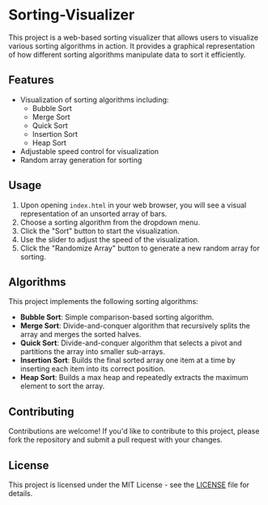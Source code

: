 # Sorting-Visualizer

This project is a web-based sorting visualizer that allows users to visualize various sorting algorithms in action. It provides a graphical representation of how different sorting algorithms manipulate data to sort it efficiently.

## Features

- Visualization of sorting algorithms including:
  - Bubble Sort
  - Merge Sort
  - Quick Sort
  - Insertion Sort
  - Heap Sort
- Adjustable speed control for visualization
- Random array generation for sorting

## Usage

1. Upon opening `index.html` in your web browser, you will see a visual representation of an unsorted array of bars.
2. Choose a sorting algorithm from the dropdown menu.
3. Click the "Sort" button to start the visualization.
4. Use the slider to adjust the speed of the visualization.
5. Click the "Randomize Array" button to generate a new random array for sorting.

## Algorithms

This project implements the following sorting algorithms:

- **Bubble Sort**: Simple comparison-based sorting algorithm.
- **Merge Sort**: Divide-and-conquer algorithm that recursively splits the array and merges the sorted halves.
- **Quick Sort**: Divide-and-conquer algorithm that selects a pivot and partitions the array into smaller sub-arrays.
- **Insertion Sort**: Builds the final sorted array one item at a time by inserting each item into its correct position.
- **Heap Sort**: Builds a max heap and repeatedly extracts the maximum element to sort the array.

## Contributing

Contributions are welcome! If you'd like to contribute to this project, please fork the repository and submit a pull request with your changes.

## License

This project is licensed under the MIT License - see the [LICENSE](LICENSE) file for details.
